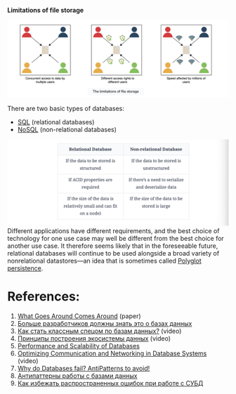 **Limitations of file storage**

![](../../_Attachments/Pasted%20image%2020240119153131.png)

There are two basic types of databases:

- [SQL](OTLP/SQL/_Base.md) (relational databases)
- [NoSQL](OTLP/NoSQL/Base.md) (non-relational databases)

![](../../_Attachments/Pasted%20image%2020240119190600.png)
Different applications have different requirements, and the best choice of technology for one use case may well be different from the best choice for another use case. It therefore seems likely that in the foreseeable future, relational databases will continue to be used alongside a broad variety of nonrelational datastores—an idea that is sometimes called [Polyglot persistence](../../Polyglot%20persistence.md).
# References:

1. [What Goes Around Comes Around](http://mitpress2.mit.edu/books/chapters/0262693143chapm1.pdf) (paper) 
2. [Больше разработчиков должны знать это о базах данных](https://habr.com/ru/company/flant/blog/500850/)
3. [Как стать классным спецом по базам данных?](https://www.youtube.com/watch?v=SpLVs6lfXps&list=PLH-XmS0lSi_wMtn1TsBc2_vv7tBDAf7Qg&index=13) (video)
4. [Принципы построения экосистемы данных](https://www.youtube.com/watch?v=TP9pCQZqOxs&list=PLH-XmS0lSi_zTZrols83QSxI3Q96dSbBm&index=115) (video)
5. [Performance and Scalability of Databases](https://use-the-index-luke.com/sql/testing-scalability)
6. [Optimizing Communication and Networking in Database Systems](https://www.youtube.com/watch?v=ixuSv0k-jWU&list=PLQnljOFTspQXjD0HOzN7P2tgzu7scWpl2&index=72) (video)
7. [Why do Databases fail? AntiPatterns to avoid!](https://www.youtube.com/watch?v=9T-gNZ5bGCw&list=PLMCXHnjXnTnvo6alSjVkgxV-VH6EPyvoX&index=15)
8. [Антипаттерны работы с базами данных](https://habr.com/ru/post/487622/)
9. [Как избежать распространенных ошибок при работе с СУБД](https://habr.com/ru/companies/selectel/articles/701370/)